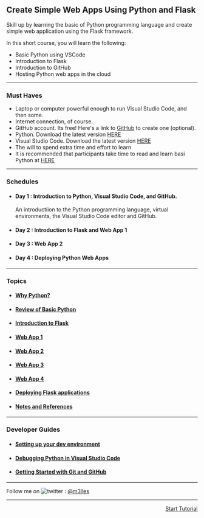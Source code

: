 ## Create Simple Web Apps Using Python and Flask

Skill up by learning the basic of Python programming language and create simple web application using the Flask framework.

In this short course, you will learn the following:
- Basic Python using VSCode
- Introduction to Flask
- Introduction to GitHub
- Hosting Python web apps in the cloud

<hr/>

### Must Haves

- Laptop or computer powerful enough to run Visual Studio Code, and then some.
- Internet connection, of course.
- GitHub account. Its free! Here's a link to [GitHub](https://www.github.com) to create one (optional).
- Python. Download the latest version [HERE](https://www.python.org/downloads/)
- Visual Studio Code. Download the latest version [HERE](https://code.visualstudio.com/Download)
- The will to spend extra time and effort to learn
- It is recommended that participants take time to read and learn basi Python at [HERE](https://radarfop.net/py4e/)

<hr/>

### Schedules

- #### Day 1 : Introduction to Python, Visual Studio Code, and GitHub.
  
  An introductiion to the Python programming language, virtual environments, the Visual Studio Code editor and GitHub.
  
- #### Day 2 : Introduction to Flask and Web App 1
  
- #### Day 3 : Web App 2
  
- #### Day 4 : Deploying Python Web Apps

<hr/>

### Topics

- #### [Why Python?](/learning-basic-python-and-flask/lesson_01_why_python)

- #### [Review of Basic Python](/learning-basic-python-and-flask/lesson_02_basic_python)

- #### [Introduction to Flask](/learning-basic-python-and-flask/lesson_03_intro_to_flask)

- #### [Web App 1](/learning-basic-python-and-flask/lesson_04_web_app1)

- #### [Web App 2](/learning-basic-python-and-flask/lesson_05_web_app2)

- #### [Web App 3](/learning-basic-python-and-flask/lesson_06_web_app3)

- #### [Web App 4](/learning-basic-python-and-flask/lesson_07_web_app4)

- #### [Deploying Flask applications](/learning-basic-python-and-flask//learning-basic-python-and-flask/lesson_09_notes_and_references)

- #### [Notes and References](/learning-basic-python-and-flask/lesson_09_notes_and_references)

<hr/>

### Developer Guides

- #### [Setting up your dev environment](/learning-basic-python-and-flask/guide_01_dev_env_setup)

- #### [Debugging Python in Visual Studio Code](/learning-basic-python-and-flask/guide_02_debugging_python_vscode)

- #### [Getting Started with Git and GitHub](/learning-basic-python-and-flask/guide_03_git_and_github)

<hr/>

Follow me on <img title="a title" alt="twitter" src="https://i.imgur.com/JLLlB5S.png"> : [@m3lles](https://twitter.com/m3lles)

<hr/>
<div style="text-align: right"> <a href='/learning-basic-python-and-flask/01_dev_env_setup'>Start Tutorial</a>
</div>

